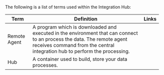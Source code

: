 The following is a list of terms used within the Integration Hub:

|Term|Definition|Links|
|---|---|---|
| Remote Agent | A program which is downloaded and executed in the environment that can connect to an process the data.  The remote agent receives command from the central integration hub to perform the processing. | |
|Hub|A container used to build, store your data processes.|
